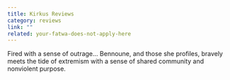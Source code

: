 ```yaml
---
title: Kirkus Reviews
category: reviews
link: ""
related: your-fatwa-does-not-apply-here
---
```

Fired with a sense of outrage… Bennoune, and those she profiles, bravely meets the tide of extremism with a sense of shared community and nonviolent purpose.
